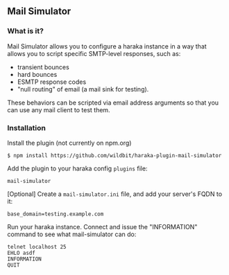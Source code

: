 ## Mail Simulator

### What is it?
Mail Simulator allows you to configure a haraka instance in a way
that allows you to script specific SMTP-level responses, such as:

- transient bounces
- hard bounces
- ESMTP response codes
- "null routing" of email (a mail sink for testing).

These behaviors can be scripted via email address arguments so that you can use any mail client to test them.

### Installation

Install the plugin (not currently on npm.org)

```
$ npm install https://github.com/wildbit/haraka-plugin-mail-simulator
```

Add the plugin to your haraka config `plugins` file:

```
mail-simulator
```

[Optional] Create a `mail-simulator.ini` file, and add your server's FQDN to it:

```
base_domain=testing.example.com
```

Run your haraka instance. Connect and issue the "INFORMATION" command to see what mail-simulator can do:

```
telnet localhost 25
EHLO asdf
INFORMATION
QUIT
```
